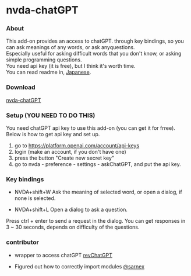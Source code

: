 # nvda-chatGPT

### About

This add-on provides an access to chatGPT. through key bindings, so you can ask meanings of any words, or ask anyquestions.  
Especially useful for asking difficult words that you don't know, or asking simple programming questions.  
You need api key (it is free), but I think it's worth time.  
You can read readme in, [Japanese](https://github.com/mo29cg/nvda-chatGPT/blob/main/README.ja.md).

### Download

[nvda-chatGPT](https://github.com/mo29cg/nvda-chatGPT/releases/latest/download/nvdaChatGPT.nvda-addon)

### Setup (YOU NEED TO DO THIS)

You need chatGPT api key to use this add-on (you can get it for frree).  
Below is how to get api key and set up.

1. go to https://platform.openai.com/account/api-keys
2. login (make an account, if you don't have one)
3. press the button "Create new secret key‍"
4. go to nvda - preference - settings - askChatGPT, and put the api key.

### Key bindings

- NVDA+shift+W Ask the meaning of selected word, or open a dialog, if none is selected.

- NVDA+shift+L Open a dialog to ask a question.

Press ctrl + enter to send a request in the dialog.
You can get responses in 3 ~ 30 seconds, depends on difficulty of the questions.

### contributor

- wrapper to access chatGPT [revChatGPT](https://github.com/acheong08/ChatGPT)

- Figured out how to correctly import modules [@sarnex](https://github.com/sarnex)
